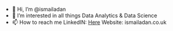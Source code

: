 - 👋 Hi, I’m @ismailadan
- 👀 I’m interested in all things Data Analytics & Data Science
- 📫 How to reach me LinkedIN: [Here](https://uk.linkedin.com/in/ismail-adan-94a9bb225) Website: ismailadan.co.uk

<!---
ismailadan/ismailadan is a ✨ special ✨ repository because its `README.md` (this file) appears on your GitHub profile.
You can click the Preview link to take a look at your changes.
--->
